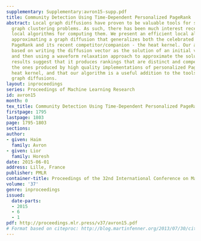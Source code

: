 ```yaml
---
supplementary: Supplementary:avron15-supp.pdf
title: Community Detection Using Time-Dependent Personalized PageRank
abstract: Local graph diffusions have proven to be valuable tools for solving various
  graph clustering problems. As such, there has been much interest recently in efficient
  local algorithms for computing them. We present an efficient local algorithm for
  approximating a graph diffusion that generalizes both the celebrated personalized
  PageRank and its recent competitor/companion - the heat kernel. Our algorithm is
  based on writing the diffusion vector as the solution of an initial value problem,
  and then using a waveform relaxation approach to approximate the solution. Our experimental
  results suggest that it produces rankings that are distinct and competitive with
  the ones produced by high quality implementations of personalized PageRank and localized
  heat kernel, and that our algorithm is a useful addition to the toolset of localized
  graph diffusions.
layout: inproceedings
series: Proceedings of Machine Learning Research
id: avron15
month: 0
tex_title: Community Detection Using Time-Dependent Personalized PageRank
firstpage: 1795
lastpage: 1803
page: 1795-1803
sections: 
author:
- given: Haim
  family: Avron
- given: Lior
  family: Horesh
date: 2015-06-01
address: Lille, France
publisher: PMLR
container-title: Proceedings of the 32nd International Conference on Machine Learning
volume: '37'
genre: inproceedings
issued:
  date-parts:
  - 2015
  - 6
  - 1
pdf: http://proceedings.mlr.press/v37/avron15.pdf
# Format based on citeproc: http://blog.martinfenner.org/2013/07/30/citeproc-yaml-for-bibliographies/
---
```

